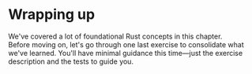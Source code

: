 # Wrapping up

We've covered a lot of foundational Rust concepts in this chapter.\
Before moving on, let's go through one last exercise to consolidate what we've learned.
You'll have minimal guidance this time—just the exercise description and the tests to guide you.
